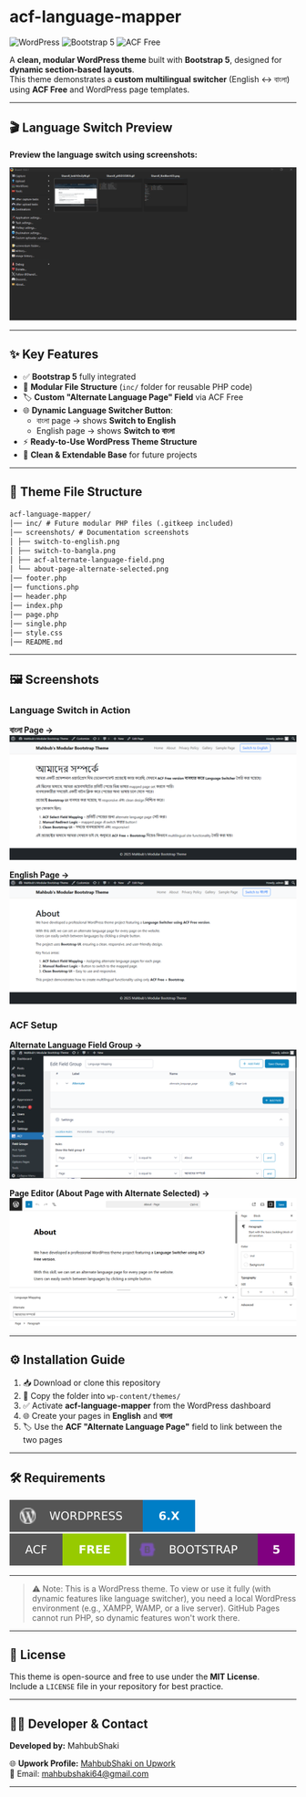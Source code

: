 
# acf-language-mapper

![WordPress](https://img.shields.io/badge/WordPress-6.x-blue?style=for-the-badge&logo=wordpress)
![Bootstrap 5](https://img.shields.io/badge/Bootstrap-5-purple?style=for-the-badge&logo=bootstrap)
![ACF Free](https://img.shields.io/badge/ACF-Free-green?style=for-the-badge&logo=advanced-custom-fields)

A **clean, modular WordPress theme** built with **Bootstrap 5**, designed for **dynamic section-based layouts**.  
This theme demonstrates a **custom multilingual switcher** (English ↔ বাংলা) using **ACF Free** and WordPress page templates.

---

## 🎬 Language Switch Preview

**Preview the language switch using screenshots:**  

![Language Switch Demo](screenshots/demo-language-switch.gif)

---
 
## ✨ Key Features

- ✅ **Bootstrap 5** fully integrated  
- 🧩 **Modular File Structure** (`inc/` folder for reusable PHP code)  
- 🏷️ **Custom "Alternate Language Page" Field** via ACF Free  
- 🌐 **Dynamic Language Switcher Button**:  
  - বাংলা page → shows **Switch to English**  
  - English page → shows **Switch to বাংলা**  
- ⚡ **Ready-to-Use WordPress Theme Structure**  
- 🔧 **Clean & Extendable Base** for future projects  

---

## 📂 Theme File Structure
```text
acf-language-mapper/
│── inc/ # Future modular PHP files (.gitkeep included)
│── screenshots/ # Documentation screenshots
│ ├── switch-to-english.png
│ ├── switch-to-bangla.png
│ ├── acf-alternate-language-field.png
│ └── about-page-alternate-selected.png
│── footer.php
│── functions.php
│── header.php
│── index.php
│── page.php
│── single.php
│── style.css
│── README.md

```
---

## 🖼️ Screenshots

### Language Switch in Action
**বাংলা Page →**  
![Switch to English](screenshots/switch-to-english.png)

**English Page →**  
![Switch to বাংলা](screenshots/switch-to-bangla.png)

### ACF Setup
**Alternate Language Field Group →**  
![ACF Field](screenshots/acf-alternate-language-field.png)

**Page Editor (About Page with Alternate Selected) →**  
![About Page Alternate](screenshots/about-page-alternate-selected.png)

---

## ⚙️ Installation Guide

1. 📥 Download or clone this repository  
2. 📂 Copy the folder into `wp-content/themes/`  
3. ✅ Activate **acf-language-mapper** from the WordPress dashboard  
4. 🌐 Create your pages in **English** and **বাংলা**  
5. 🏷️ Use the **ACF "Alternate Language Page"** field to link between the two pages  

---

## 🛠️ Requirements

![WordPress 6.0+](screenshots/wordpress-6.svg)
![Advanced Custom Fields (ACF Free)](screenshots/acf-free-green.svg)
![Bootstrap 5](screenshots/bootstrap-5-purple.svg)

---

> ⚠️ Note: This is a WordPress theme. To view or use it fully (with dynamic features like language switcher), you need a local WordPress environment (e.g., XAMPP, WAMP, or a live server). GitHub Pages cannot run PHP, so dynamic features won't work there.

---

## 📜 License

This theme is open-source and free to use under the **MIT License**.  
Include a `LICENSE` file in your repository for best practice.

---

## 👨‍💻 Developer & Contact

**Developed by:** MahbubShaki  
  
🌐 **Upwork Profile:** [MahbubShaki on Upwork](https://www.upwork.com/freelancers/~015df70a23d7f58180)  
📧 Email: mahbubshaki64@gmail.com

---


